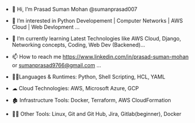 - 👋 Hi, I’m Prasad Suman Mohan @sumanprasad007
- 👀 I’m interested in Python Developement | Computer Networks | AWS Cloud | Web Devlopment ...
- 🌱 I’m currently learning Latest Technologies like AWS Cloud, Django, Networking concepts, Coding, Web Dev (Backened)...
- 📫 How to reach me https://www.linkedin.com/in/prasad-suman-mohan or sumanprasad9766@gmail.com ...

- 👩‍💻Languages & Runtimes: Python, Shell Scripting, HCL, YAML 
- ☁ Cloud Technologies: AWS, Microsoft Azure, GCP
- 🏚 Infrastructure Tools: Docker, Terraform, AWS CloudFormation 
- 🕵️‍♀️ Other Tools: Linux, Git and Git Hub, Jira, Gitlab(beginner), Docker


<!---
sumanprasad007/sumanprasad007 is a ✨ special ✨ repository because its `README.md` (this file) appears on your GitHub profile.
You can click the Preview link to take a look at your changes.
--->
